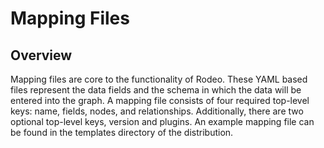 # Mapping Files

## Overview

Mapping files are core to the functionality of Rodeo. These YAML based files represent the data fields and the schema in which the data will be entered into the graph. A mapping file consists of four required top-level keys: name, fields, nodes, and relationships. Additionally, there are two optional top-level keys, version and plugins. An example mapping file can be found in the templates directory of the distribution.
